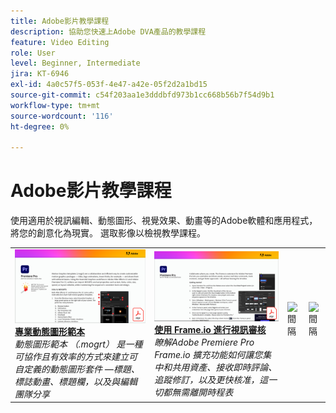 ```yaml
---
title: Adobe影片教學課程
description: 協助您快速上Adobe DVA產品的教學課程
feature: Video Editing
role: User
level: Beginner, Intermediate
jira: KT-6946
exl-id: 4a0c57f5-053f-4e47-a42e-05f2d2a1bd15
source-git-commit: c54f203aa1e3dddbfd973b1cc668b56b7f54d9b1
workflow-type: tm+mt
source-wordcount: '116'
ht-degree: 0%

---
```


# Adobe影片教學課程

使用適用於視訊編輯、動態圖形、視覺效果、動畫等的Adobe軟體和應用程式，將您的創意化為現實。 選取影像以檢視教學課程。

<table>
<tr>
 <td>
   <a href="motion-graphics-templates.md">
      <img alt="專業動態圖形範本" src="assets/MORGTs.png" />
   </a>
    <div>
   <a href="motion-graphics-templates.md"><strong>專業動態圖形範本</strong></a>
    </div>
    <em>動態圖形範本 （.mogrt） 是一種可協作且有效率的方式來建立可自定義的動態圖形套件 —標題、標誌動畫、標題欄，以及與編輯團隊分享</em>
    <br>
  </td>
  <td>
   <a href="video-review-frame-io.md">
      <img alt="使用 Frame-io 進行視訊審核" src="assets/Videoreviewwithframe.png" />
   </a>
    <div>
   <a href="video-review-frame-io.md"><strong>使用 Frame.io 進行視訊審核</strong></a>
    </div>
    <em>瞭解Adobe Premiere Pro Frame.io 擴充功能如何讓您集中和共用資產、接收即時評論、追蹤修訂，以及更快核准，這一切都無需離開時程表</em>
    <br>
  </td>
  <td>
    <img alt="間隔" src="../assets/acrobat_PDF_whitespacer_96.png" />
    <div>
    <br>
  </td>
  <td>
    <img alt="間隔" src="../assets/acrobat_PDF_whitespacer_96.png" />
    <div>
    <br>
  </td>
</tr>
</table>
